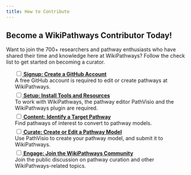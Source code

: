 ```yaml
---
title: How to Contribute
---
```

<h2>Become a WikiPathways Contributor Today!</h2>
<p>Want to join the 700+ researchers and pathway enthusiasts who have shared their time and knowledge here at WikiPathways? Follow the check list to get started on becoming a curator.

<ul style="list-style: none;">
    <li style="margin-bottom: 5px;"><input type="checkbox"><a href="https://www.github.com" target="_blank"><b> Signup: Create a GitHub Account</b></a>
        <br />A free GitHub account is required to edit or create pathways at WikiPathways.</li>
    <li style="margin-bottom: 5px;"><input type="checkbox"><a href="http://new.wikipathways.org/academy/stages/walk-install-pv/" target="_blank"><b> Setup: Install Tools and Resources</b></a>
        <br />To work with WikiPathways, the pathway editor PathVisio and the WikiPathways plugin are required.</li>
    <li style="margin-bottom: 5px;"><input type="checkbox"><a href="http://new.wikipathways.org/academy/stages/fig-met-1-overview/" target="_blank"><b> Content: Identify a Target Pathway</b></a>
        <br />Find pathways of interest to convert to pathway models.</li>
    <li style="margin-bottom: 5px;"><input type="checkbox"><a href="http://new.wikipathways.org/academy/stages/draw-geneproduct/" target="_blank"><b> Curate: Create or Edit a Pathway Model</b></a>
        <br />Use PathVisio to create your pathway model, and submit it to WikiPathways.</li>
    <li style="margin-bottom: 5px;"><input type="checkbox"><a href="https://github.com/wikipathways/wikipathways-help/discussions" target="_blank"><b> Engage: Join the WikiPathways Community</b></a>
        <br />Join the public discussion on pathway curation and other WikiPathways-related topics.</li>
</ul>

